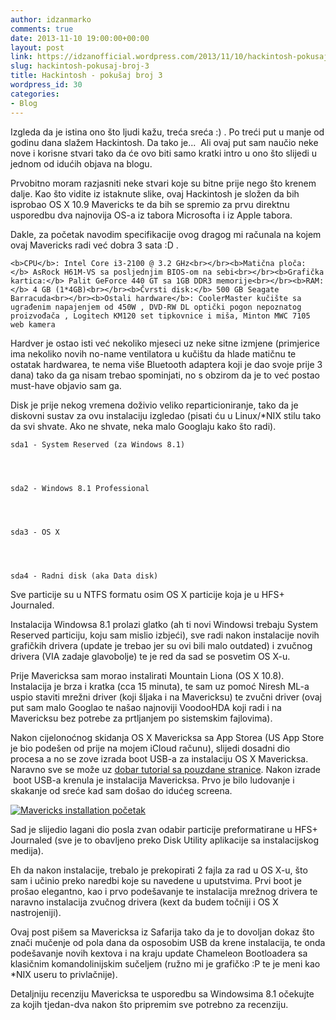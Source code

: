 ```yaml
---
author: idzanmarko
comments: true
date: 2013-11-10 19:00:00+00:00
layout: post
link: https://idzanofficial.wordpress.com/2013/11/10/hackintosh-pokusaj-broj-3/
slug: hackintosh-pokusaj-broj-3
title: Hackintosh - pokušaj broj 3
wordpress_id: 30
categories:
- Blog
---
```


Izgleda da je istina ono što ljudi kažu, treća sreća :) . Po treći put u manje od godinu dana slažem Hackintosh. Da tako je...  Ali ovaj put sam naučio neke nove i korisne stvari tako da će ovo biti samo kratki intro u ono što slijedi u jednom od idućih objava na blogu.  
  
Prvobitno moram razjasniti neke stvari koje su bitne prije nego što krenem dalje. Kao što vidite iz istaknute slike, ovaj Hackintosh je složen da bih isprobao OS X 10.9 Mavericks te da bih se spremio za prvu direktnu usporedbu dva najnovija OS-a iz tabora Microsofta i iz Apple tabora.  
  
Dakle, za početak navodim specifikacije ovog dragog mi računala na kojem ovaj Mavericks radi već dobra 3 sata :D .  

    
    <b>CPU</b>: Intel Core i3-2100 @ 3.2 GHz<br></br><b>Matična ploča:</b> AsRock H61M-VS sa posljednjim BIOS-om na sebi<br></br><b>Grafička kartica:</b> Palit GeForce 440 GT sa 1GB DDR3 memorije<br></br><b>RAM:</b> 4 GB (1*4GB)<br></br><b>Čvrsti disk:</b> 500 GB Seagate Barracuda<br></br><b>Ostali hardware</b>: CoolerMaster kučište sa ugrađenim napajenjem od 450W , DVD-RW DL optički pogon nepoznatog proizvođača , Logitech KM120 set tipkovnice i miša, Minton MWC 7105 web kamera

  
Hardver je ostao isti već nekoliko mjeseci uz neke sitne izmjene (primjerice ima nekoliko novih no-name ventilatora u kučištu da hlade matičnu te ostatak hardwarea, te nema više Bluetooth adaptera koji je dao svoje prije 3 dana) tako da ga nisam trebao spominjati, no s obzirom da je to već postao must-have objavio sam ga.  
  
Disk je prije nekog vremena doživio veliko reparticioniranje, tako da je diskovni sustav za ovu instalaciju izgledao (pisati ću u Linux/*NIX stilu tako da svi shvate. Ako ne shvate, neka malo Googlaju kako što radi).  

    
    sda1 - System Reserved (za Windows 8.1)

  

    
    sda2 - Windows 8.1 Professional

  

    
    sda3 - OS X

  

    
    sda4 - Radni disk (aka Data disk)

  
Sve particije su u NTFS formatu osim OS X particije koja je u HFS+ Journaled.  
  
Instalacija Windowsa 8.1 prolazi glatko (ah ti novi Windowsi trebaju System Reserved particiju, koju sam mislio izbjeći), sve radi nakon instalacije novih grafičkih drivera (update je trebao jer su ovi bili malo outdated) i zvučnog drivera (VIA zadaje glavobolje) te je red da sad se posvetim OS X-u.  
  
Prije Mavericksa sam morao instalirati Mountain Liona (OS X 10.8). Instalacija je brza i kratka (cca 15 minuta), te sam uz pomoć Niresh ML-a uspio staviti mrežni driver (koji šljaka i na Mavericksu) te zvučni driver (ovaj put sam malo Googlao te našao najnoviji VoodooHDA koji radi i na Mavericksu bez potrebe za prtljanjem po sistemskim fajlovima).  
  
Nakon cijelonoćnog skidanja OS X Mavericksa sa App Storea (US App Store je bio podešen od prije na mojem iCloud računu), slijedi dosadni dio procesa a no se zove izrada boot USB-a za instalaciju OS X Mavericksa. Naravno sve se može uz [dobar tutorial sa pouzdane stranice](http://www.insanelymac.com/forum/topic/280756-guide-the-all-in-one-guide-to-vanilla-os-x-including-chameleon-dsdt-for-beginners-updated-for-mavericks/). Nakon izrade  boot USB-a krenula je instalacija Mavericksa. Prvo je bilo ludovanje i skakanje od sreće kad sam došao do idućeg screena.  
  
[![Mavericks installation početak](http://markoidzan.from.hr/wp-content/uploads/2013/11/Screen-Shot-2013-11-10-at-18.51.55.png)](http://markoidzan.from.hr/wp-content/uploads/2013/11/Screen-Shot-2013-11-10-at-18.51.55.png)  
  
  
  
Sad je slijedio lagani dio posla zvan odabir particije preformatirane u HFS+ Journaled (sve je to obavljeno preko Disk Utility aplikacije sa instalacijskog medija).  
  
Eh da nakon instalacije, trebalo je prekopirati 2 fajla za rad u OS X-u, što sam i učinio preko naredbi koje su navedene u uputstvima. Prvi boot je prošao elegantno, kao i prvo podešavanje te instalacija mrežnog drivera te naravno instalacija zvučnog drivera (kext da budem točniji i OS X nastrojeniji).  
  
Ovaj post pišem sa Mavericksa iz Safarija tako da je to dovoljan dokaz što znači mučenje od pola dana da osposobim USB da krene instalacija, te onda podešavanje novih kextova i na kraju update Chameleon Bootloadera sa klasičnim komandolinijskim sučeljem (ružno mi je grafičko :P te je meni kao *NIX useru to privlačnije).  
  
Detaljniju recenziju Mavericksa te usporedbu sa Windowsima 8.1 očekujte za kojih tjedan-dva nakon što pripremim sve potrebno za recenziju.
